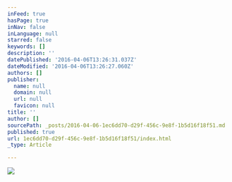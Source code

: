 ```yaml
---
inFeed: true
hasPage: true
inNav: false
inLanguage: null
starred: false
keywords: []
description: ''
datePublished: '2016-04-06T13:26:31.037Z'
dateModified: '2016-04-06T13:26:27.060Z'
authors: []
publisher:
  name: null
  domain: null
  url: null
  favicon: null
title: ''
author: []
sourcePath: _posts/2016-04-06-1ec6dd70-d29f-456c-9e8f-1b5d16f18f51.md
published: true
url: 1ec6dd70-d29f-456c-9e8f-1b5d16f18f51/index.html
_type: Article

---
```

![](https://the-grid-user-content.s3-us-west-2.amazonaws.com/c51cc802-060e-4085-837a-e208984ff0d6.jpg)